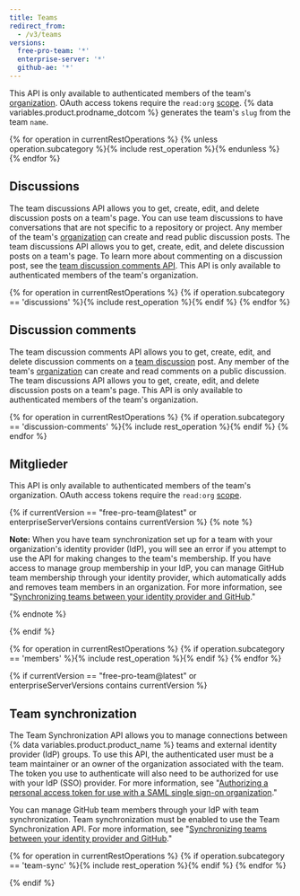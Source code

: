 ```yaml
---
title: Teams
redirect_from:
  - /v3/teams
versions:
  free-pro-team: '*'
  enterprise-server: '*'
  github-ae: '*'
---
```


This API is only available to authenticated members of the team's [organization](/rest/reference/orgs). OAuth access tokens require the `read:org` [scope](/apps/building-oauth-apps/understanding-scopes-for-oauth-apps/). {% data variables.product.prodname_dotcom %}  generates the team's `slug` from the team `name`.

{% for operation in currentRestOperations %}
  {% unless operation.subcategory %}{% include rest_operation %}{% endunless %}
{% endfor %}

## Discussions

The team discussions API allows you to get, create, edit, and delete discussion posts on a team's page. You can use team discussions to have conversations that are not specific to a repository or project. Any member of the team's [organization](/rest/reference/orgs) can create and read public discussion posts. The team discussions API allows you to get, create, edit, and delete discussion posts on a team's page. To learn more about commenting on a discussion post, see the [team discussion comments API](/rest/reference/teams#discussion-comments). This API is only available to authenticated members of the team's organization.

{% for operation in currentRestOperations %}
  {% if operation.subcategory == 'discussions' %}{% include rest_operation %}{% endif %}
{% endfor %}

## Discussion comments

The team discussion comments API allows you to get, create, edit, and delete discussion comments on a [team discussion](/rest/reference/teams#discussions) post. Any member of the team's [organization](/rest/reference/orgs) can create and read comments on a public discussion. The team discussions API allows you to get, create, edit, and delete discussion posts on a team's page. This API is only available to authenticated members of the team's organization.

{% for operation in currentRestOperations %}
  {% if operation.subcategory == 'discussion-comments' %}{% include rest_operation %}{% endif %}
{% endfor %}

## Mitglieder

This API is only available to authenticated members of the team's organization. OAuth access tokens require the `read:org` [scope](/apps/building-oauth-apps/understanding-scopes-for-oauth-apps/).

{% if currentVersion == "free-pro-team@latest" or enterpriseServerVersions contains currentVersion %}
{% note %}

**Note:** When you have team synchronization set up for a team with your organization's identity provider (IdP), you will see an error if you attempt to use the API for making changes to the team's membership. If you have access to manage group membership in your IdP, you can manage GitHub team membership through your identity provider, which automatically adds and removes team members in an organization. For more information, see "<a href="/github/setting-up-and-managing-organizations-and-teams/managing-team-synchronization-for-your-organization" class="dotcom-only">Synchronizing teams between your identity provider and GitHub</a>."

{% endnote %}

{% endif %}

{% for operation in currentRestOperations %}
  {% if operation.subcategory == 'members' %}{% include rest_operation %}{% endif %}
{% endfor %}

{% if currentVersion == "free-pro-team@latest" or enterpriseServerVersions contains currentVersion %}
## Team synchronization

The Team Synchronization API allows you to manage connections between {% data variables.product.product_name %} teams and external identity provider (IdP) groups. To use this API, the authenticated user must be a team maintainer or an owner of the organization associated with the team. The token you use to authenticate will also need to be authorized for use with your IdP (SSO) provider. For more information, see "<a href="/github/authenticating-to-github/authorizing-a-personal-access-token-for-use-with-saml-single-sign-on" class="dotcom-only">Authorizing a personal access token for use with a SAML single sign-on organization</a>."

You can manage GitHub team members through your IdP with team synchronization. Team synchronization must be enabled to use the Team Synchronization API. For more information, see "<a href="/github/setting-up-and-managing-organizations-and-teams/managing-team-synchronization-for-your-organization" class="dotcom-only">Synchronizing teams between your identity provider and GitHub</a>."

{% for operation in currentRestOperations %}
  {% if operation.subcategory == 'team-sync' %}{% include rest_operation %}{% endif %}
{% endfor %}

{% endif %}
